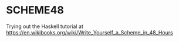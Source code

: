# SCHEME48

Trying out the Haskell tutorial at https://en.wikibooks.org/wiki/Write_Yourself_a_Scheme_in_48_Hours
